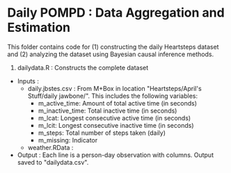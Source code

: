 Daily POMPD : Data Aggregation and Estimation
==============================

This folder contains code for (1) constructing the daily Heartsteps
dataset and (2) analyzing the dataset using Bayesian causal inference
methods.

1.  dailydata.R :  Constructs the complete dataset
  * Inputs : 
    * daily.jbstes.csv : From M+Box in location "Heartsteps/April's
    Stuff/daily jawbone/". This includes the following variables:
    	* m_active_time: Amount of total active time (in seconds)
    	* m_inactive_time: Total inactive time (in seconds)
		* m_lcat: Longest consecutive active time (in seconds)
		* m_lcit: Longest consecutive inactive time (in seconds)
		* m_steps: Total number of steps taken (daily)
		* m_missing: Indicator 
    * weather.RData : 
  * Output : Each line is a person-day observation with columns. Output saved to "dailydata.csv".
